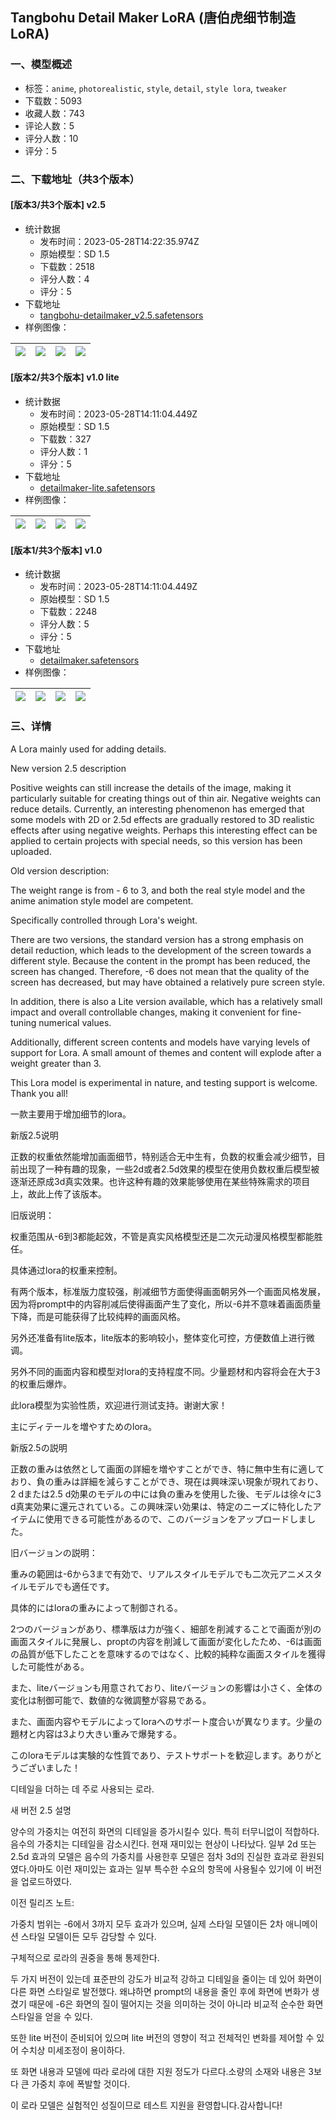 ## Tangbohu Detail Maker LoRA (唐伯虎细节制造LoRA)
### 一、模型概述

- 标签：`anime`, `photorealistic`, `style`, `detail`, `style lora`, `tweaker`
- 下载数：5093
- 收藏人数：743
- 评论人数：5
- 评分人数：10
- 评分：5

### 二、下载地址（共3个版本）

#### [版本3/共3个版本] v2.5

- 统计数据
  - 发布时间：2023-05-28T14:22:35.974Z
  - 原始模型：SD 1.5
  - 下载数：2518
  - 评分人数：4
  - 评分：5
- 下载地址
  - [tangbohu-detailmaker_v2.5.safetensors](https://civitai.com/api/download/models/83755)
- 样例图像：

| <img src="https://image.civitai.com/xG1nkqKTMzGDvpLrqFT7WA/d28d6142-d651-4ce2-818d-da7050514ab9/width=450/945033.jpeg" /> | <img src="https://image.civitai.com/xG1nkqKTMzGDvpLrqFT7WA/7b407054-0800-4281-adb0-fabe9a263690/width=450/945058.jpeg" /> | <img src="https://image.civitai.com/xG1nkqKTMzGDvpLrqFT7WA/2f04ad97-1b0e-4b16-8aec-87a7c20f3a00/width=450/945034.jpeg" /> | <img src="https://image.civitai.com/xG1nkqKTMzGDvpLrqFT7WA/f91aaff0-78d6-4195-aa0a-0cc028138373/width=450/945035.jpeg" /> |
| ---- | ---- | ---- | ---- |

#### [版本2/共3个版本] v1.0 lite

- 统计数据
  - 发布时间：2023-05-28T14:11:04.449Z
  - 原始模型：SD 1.5
  - 下载数：327
  - 评分人数：1
  - 评分：5
- 下载地址
  - [detailmaker-lite.safetensors](https://civitai.com/api/download/models/67263)
- 样例图像：

| <img src="https://image.civitai.com/xG1nkqKTMzGDvpLrqFT7WA/5dbeb3a6-365e-45e5-8f21-97ac93615bd7/width=450/746992.jpeg" /> | <img src="https://image.civitai.com/xG1nkqKTMzGDvpLrqFT7WA/916ed3ba-1cea-43cf-b2a3-d7e1239b4fc4/width=450/746960.jpeg" /> | <img src="https://image.civitai.com/xG1nkqKTMzGDvpLrqFT7WA/39cce3bd-812e-43f8-ab3b-e50751ed1e14/width=450/746950.jpeg" /> | <img src="https://image.civitai.com/xG1nkqKTMzGDvpLrqFT7WA/20ab4432-194c-42f1-88ca-b5c4fcd70b75/width=450/746994.jpeg" /> |
| ---- | ---- | ---- | ---- |

#### [版本1/共3个版本] v1.0

- 统计数据
  - 发布时间：2023-05-28T14:11:04.449Z
  - 原始模型：SD 1.5
  - 下载数：2248
  - 评分人数：5
  - 评分：5
- 下载地址
  - [detailmaker.safetensors](https://civitai.com/api/download/models/67253)
- 样例图像：

| <img src="https://image.civitai.com/xG1nkqKTMzGDvpLrqFT7WA/0939a36b-48c3-4368-9b36-11a133df1799/width=450/747154.jpeg" /> | <img src="https://image.civitai.com/xG1nkqKTMzGDvpLrqFT7WA/4c3e31a1-e573-4af9-8941-cc8bc3978928/width=450/747246.jpeg" /> | <img src="https://image.civitai.com/xG1nkqKTMzGDvpLrqFT7WA/91245131-97f6-4148-9888-5b66b7c8c5b8/width=450/747224.jpeg" /> | <img src="https://image.civitai.com/xG1nkqKTMzGDvpLrqFT7WA/11292087-9057-4bf4-a35c-349e9791e594/width=450/746823.jpeg" /> |
| ---- | ---- | ---- | ---- |


### 三、详情
<p>A Lora mainly used for adding details.</p><p>New version 2.5 description</p><p>Positive weights can still increase the details of the image, making it particularly suitable for creating things out of thin air. Negative weights can reduce details. Currently, an interesting phenomenon has emerged that some models with 2D or 2.5d effects are gradually restored to 3D realistic effects after using negative weights. Perhaps this interesting effect can be applied to certain projects with special needs, so this version has been uploaded.</p><p>Old version description:</p><p>The weight range is from - 6 to 3, and both the real style model and the anime animation style model are competent.</p><p>Specifically controlled through Lora's weight.</p><p>There are two versions, the standard version has a strong emphasis on detail reduction, which leads to the development of the screen towards a different style. Because the content in the prompt has been reduced, the screen has changed. Therefore, -6 does not mean that the quality of the screen has decreased, but may have obtained a relatively pure screen style.</p><p>In addition, there is also a Lite version available, which has a relatively small impact and overall controllable changes, making it convenient for fine-tuning numerical values.</p><p>Additionally, different screen contents and models have varying levels of support for Lora. A small amount of themes and content will explode after a weight greater than 3.</p><p>This Lora model is experimental in nature, and testing support is welcome. Thank you all!</p><p></p><p>一款主要用于增加细节的lora。</p><p>新版2.5说明</p><p>正数的权重依然能增加画面细节，特别适合无中生有，负数的权重会减少细节，目前出现了一种有趣的现象，一些2d或者2.5d效果的模型在使用负数权重后模型被逐渐还原成3d真实效果。也许这种有趣的效果能够使用在某些特殊需求的项目上，故此上传了该版本。</p><p>旧版说明：</p><p>权重范围从-6到3都能起效，不管是真实风格模型还是二次元动漫风格模型都能胜任。</p><p>具体通过lora的权重来控制。</p><p>有两个版本，标准版力度较强，削减细节方面使得画面朝另外一个画面风格发展，因为将prompt中的内容削减后使得画面产生了变化，所以-6并不意味着画面质量下降，而是可能获得了比较纯粹的画面风格。</p><p>另外还准备有lite版本，lite版本的影响较小，整体变化可控，方便数值上进行微调。</p><p>另外不同的画面内容和模型对lora的支持程度不同。少量题材和内容将会在大于3的权重后爆炸。</p><p>此lora模型为实验性质，欢迎进行测试支持。谢谢大家！</p><p></p><p></p><p>主にディテールを増やすためのlora。</p><p>新版2.5の説明</p><p>正数の重みは依然として画面の詳細を増やすことができ、特に無中生有に適しており、負の重みは詳細を減らすことができ、現在は興味深い現象が現れており、2 dまたは2.5 d効果のモデルの中には負の重みを使用した後、モデルは徐々に3 d真実効果に還元されている。この興味深い効果は、特定のニーズに特化したアイテムに使用できる可能性があるので、このバージョンをアップロードしました。</p><p>旧バージョンの説明：</p><p>重みの範囲は-6から3まで有効で、リアルスタイルモデルでも二次元アニメスタイルモデルでも適任です。</p><p>具体的にはloraの重みによって制御される。</p><p>2つのバージョンがあり、標準版は力が強く、細部を削減することで画面が別の画面スタイルに発展し、proptの内容を削減して画面が変化したため、-6は画面の品質が低下したことを意味するのではなく、比較的純粋な画面スタイルを獲得した可能性がある。</p><p>また、liteバージョンも用意されており、liteバージョンの影響は小さく、全体の変化は制御可能で、数値的な微調整が容易である。</p><p>また、画面内容やモデルによってloraへのサポート度合いが異なります。少量の題材と内容は3より大きい重みで爆発する。</p><p>このloraモデルは実験的な性質であり、テストサポートを歓迎します。ありがとうございました！</p><p></p><p></p><p>디테일을 더하는 데 주로 사용되는 로라.</p><p>새 버전 2.5 설명</p><p>양수의 가중치는 여전히 화면의 디테일을 증가시킬수 있다. 특히 터무니없이 적합하다. 음수의 가중치는 디테일을 감소시킨다. 현재 재미있는 현상이 나타났다. 일부 2d 또는 2.5d 효과의 모델은 음수의 가중치를 사용한후 모델은 점차 3d의 진실한 효과로 환원되였다.아마도 이런 재미있는 효과는 일부 특수한 수요의 항목에 사용될수 있기에 이 버전을 업로드하였다.</p><p>이전 릴리즈 노트:</p><p>가중치 범위는 -6에서 3까지 모두 효과가 있으며, 실제 스타일 모델이든 2차 애니메이션 스타일 모델이든 모두 감당할 수 있다.</p><p>구체적으로 로라의 권중을 통해 통제한다.</p><p>두 가지 버전이 있는데 표준판의 강도가 비교적 강하고 디테일을 줄이는 데 있어 화면이 다른 화면 스타일로 발전했다. 왜냐하면 prompt의 내용을 줄인 후에 화면에 변화가 생겼기 때문에 -6은 화면의 질이 떨어지는 것을 의미하는 것이 아니라 비교적 순수한 화면 스타일을 얻을 수 있다.</p><p>또한 lite 버전이 준비되어 있으며 lite 버전의 영향이 적고 전체적인 변화를 제어할 수 있어 수치상 미세조정이 용이하다.</p><p>또 화면 내용과 모델에 따라 로라에 대한 지원 정도가 다르다.소량의 소재와 내용은 3보다 큰 가중치 후에 폭발할 것이다.</p><p>이 로라 모델은 실험적인 성질이므로 테스트 지원을 환영합니다.감사합니다!</p><p></p><p></p><p></p>
